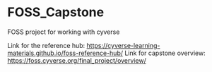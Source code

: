# FOSS_Capstone
FOSS project for working with cyverse

Link for the reference hub: https://cyverse-learning-materials.github.io/foss-reference-hub/
Link for capstone overview: https://foss.cyverse.org/final_project/overview/ 
